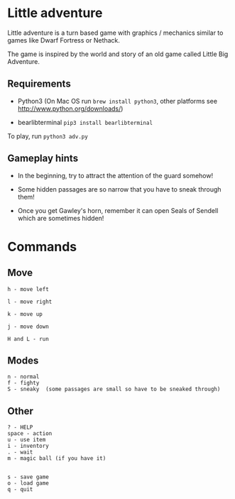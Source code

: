 # Little adventure

Little adventure is a turn based game with graphics / mechanics similar to games like Dwarf Fortress or Nethack.

The game is inspired by the world and story of an old game called Little Big Adventure.

Requirements
---

- Python3  (On Mac OS run `brew install python3`, other platforms see http://www.python.org/downloads/)

- bearlibterminal
    `pip3 install bearlibterminal`

To play, run `python3 adv.py`

## Gameplay hints

 - In the beginning, try to attract the attention of the guard somehow!

 - Some hidden passages are so narrow that you have to sneak through them!

 - Once you get Gawley's horn, remember it can open Seals of Sendell which are sometimes hidden!

# Commands

## Move

    h - move left

    l - move right

    k - move up

    j - move down

    H and L - run

## Modes

    n - normal
    f - fighty
    S - sneaky  (some passages are small so have to be sneaked through)


## Other

    ? - HELP
    space - action
    u - use item
    i - inventory
    . - wait
    m - magic ball (if you have it)


    s - save game
    o - load game
    q - quit
